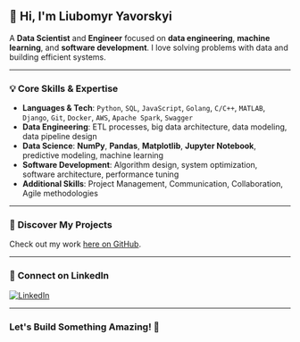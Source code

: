 ## 👋 Hi, I'm **Liubomyr Yavorskyi**

A **Data Scientist** and **Engineer** focused on **data engineering**, **machine learning**, and **software development**. I love solving problems with data and building efficient systems.

---

### 💡 **Core Skills & Expertise**  
- **Languages & Tech**: `Python`, `SQL`, `JavaScript`, `Golang`, `C/C++`, `MATLAB`, `Django`, `Git`, `Docker`, `AWS`, `Apache Spark`, `Swagger`
- **Data Engineering**: ETL processes, big data architecture, data modeling, data pipeline design
- **Data Science**: **NumPy**, **Pandas**, **Matplotlib**, **Jupyter Notebook**, predictive modeling, machine learning
- **Software Development**: Algorithm design, system optimization, software architecture, performance tuning
- **Additional Skills**: Project Management, Communication, Collaboration, Agile methodologies

---

### 🚀 **Discover My Projects**  
Check out my work [here on GitHub](#).

---

### 🔗 **Connect on LinkedIn**  
[![LinkedIn](https://img.shields.io/badge/LinkedIn-blue?logo=linkedin)](https://www.linkedin.com/in/liubomyr-yavorskyi-79a9192a5/)

---

### Let's Build Something Amazing! 🌟
